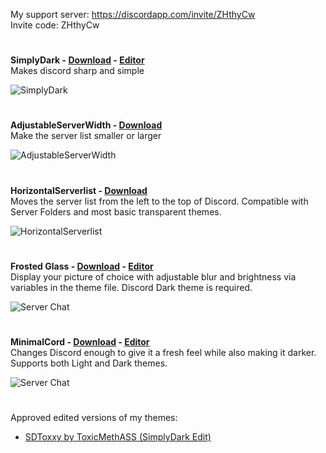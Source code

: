 My support server: https://discordapp.com/invite/ZHthyCw  
Invite code: ZHthyCw

#

**SimplyDark - [Download](https://betterdiscord.net/ghdl?id=2899) - [Editor](https://gibbu.me/themegen/simplydark)**  
Makes discord sharp and simple

![SimplyDark](https://i.imgur.com/i5p7KTQ.jpg)

#

**AdjustableServerWidth - [Download](https://betterdiscord.net/ghdl?id=2710)**  
Make the server list smaller or larger

![AdjustableServerWidth](https://i.imgur.com/2KuvHaV.jpg)

#

**HorizontalServerlist - [Download](https://betterdiscord.net/ghdl?id=2747)**  
Moves the server list from the left to the top of Discord. Compatible with Server Folders and most basic transparent themes.

![HorizontalServerlist](https://i.imgur.com/ygGh3hy.jpg)

#

**Frosted Glass - [Download](https://betterdiscord.net/ghdl?id=2917) - [Editor](https://gibbu.me/themegen/frostedglass)**  
Display your picture of choice with adjustable blur and brightness via variables in the theme file. Discord Dark theme is required.

![Server Chat](https://i.imgur.com/vOi0oS1.png)

#

**MinimalCord - [Download](https://betterdiscord.net/ghdl?id=3037) - [Editor](https://gibbu.me/themegen/minimalcord)**  
Changes Discord enough to give it a fresh feel while also making it darker. Supports both Light and Dark themes.

![Server Chat](https://i.imgur.com/SJBb9VY.jpg)

#

Approved edited versions of my themes:
- [SDToxxy by ToxicMethASS (SimplyDark Edit)](https://github.com/ToxicMethASS/SDToxxy)
